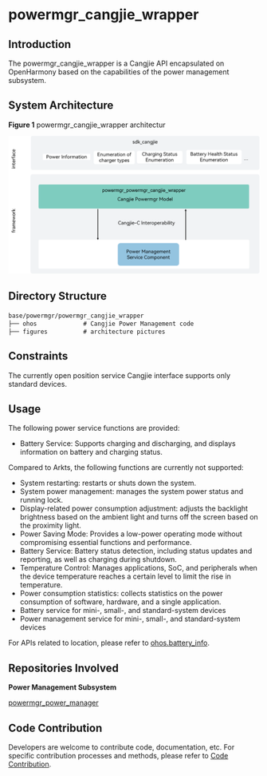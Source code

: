 # powermgr_cangjie_wrapper

## Introduction

The powermgr_cangjie_wrapper is a Cangjie API encapsulated on OpenHarmony based on the capabilities of the power management subsystem. 

## System Architecture

**Figure  1** powermgr_cangjie_wrapper architectur

![](figures/powermgr_cangjie_wrapper_architecture_en.png)

## Directory Structure

```
base/powermgr/powermgr_cangjie_wrapper
├── ohos             # Cangjie Power Management code
├── figures          # architecture pictures
```

## Constraints

The currently open position service Cangjie interface supports only standard devices.

## Usage

The following power service functions are provided:

- Battery Service: Supports charging and discharging, and displays information on battery and charging status.

Compared to Arkts, the following functions are currently not supported:

- System restarting: restarts or shuts down the system.
- System power management: manages the system power status and running lock.
- Display-related power consumption adjustment: adjusts the backlight brightness based on the ambient light and turns off the screen based on the proximity light.
- Power Saving Mode: Provides a low-power operating mode without compromising essential functions and performance.
- Battery Service: Battery status detection, including status updates and reporting, as well as charging during shutdown.
- Temperature Control: Manages applications, SoC, and peripherals when the device temperature reaches a certain level to limit the rise in temperature.
- Power consumption statistics: collects statistics on the power consumption of software, hardware, and a single application.
- Battery service for mini-, small-, and standard-system devices
- Power management service for mini-, small-, and standard-system devices

For APIs related to location, please refer to [ohos.battery_info](https://gitcode.com/openharmony-sig/arkcompiler_cangjie_ark_interop/blob/master/doc/API_Reference/source_en/apis/BasicServicesKit/cj-apis-battery_info.md).

## Repositories Involved

**Power Management Subsystem**

[powermgr_power_manager](https://gitee.com/openharmony/powermgr_power_manager/blob/master/README_zh.md)

## Code Contribution

Developers are welcome to contribute code, documentation, etc. For specific contribution processes and methods, please refer to [Code Contribution](https://gitcode.com/openharmony/docs/blob/master/en/contribute/code-contribution.md).
